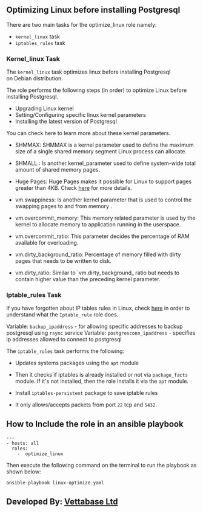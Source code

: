 ## Optimizing Linux before installing Postgresql

There are two main tasks for the optimize_linux
role namely:

- `kernel_linux` task
- `iptables_rules` task

### Kernel_linux Task

The `kernel_linux` task optimizes linux before installing Postgresql  
on Debian distribution.

The role performs the following steps (in order) 
to optimize Linux before installing Postgresql.

- Upgrading Linux kernel 
- Setting/Configuring specific linux kernel parameters
- Installing the latest version of Postgresql

You can check here to learn more about these kernel
parameters. 

- SHMMAX: SHMMAX is a kernel parameter 
used to define the maximum size of a single shared
memory segment Linux process can allocate.

- SHMALL : Is another kernel_parameter used to
define system-wide total amount of shared memory
pages.

- Huge Pages: Huge Pages makes it possible for 
Linux to support pages greater than 4KB. Check
[here](https://help.ubuntu.com/community/KVM%20-%20Using%20Hugepages) for more details.

- vm.swappiness: Is another kernel parameter that
is used to control the swapping pages to and from memory 
. 

- vm.overcommit_memory: This memory related parameter is
used by the kernel to allocate memory to application 
running in the userspace.

- vm.overcommit_ratio: This parameter decides the
percentage of RAM available for overloading.

- vm.dirty_background_ratio: Percentage of memory
filled with dirty pages that needs to be written to
disk.  

- vm.dirty_ratio: Similar to `vm.dirty_background_
ratio but needs to contain higher value than the 
preceding kernel parameter.

### Iptable_rules Task

If you have forgotten about IP tables rules in Linux,
check [here](https://linux.die.net/man/8/iptables) in order to understand what the `Iptable_rule` role does.  

Variable: `backup_ipaddress` - for allowing specific addresses to backup postgresql using `rsync` service
Variable: `postgresconn_ipaddress` - specifies ip addresses allowed to connect to postgresql

The `iptable_rules` task performs the following:

- Updates systems packages using the `apt` module

-  Then it checks if iptables is already installed 
or not via `package_facts` module. If it's not
installed, then the role installs it via the 
`apt` module. 

- Install `iptables-persistent` package to save iptable rules

- It only allows/accepts packets  from port `22` tcp and `5432`.
 
## How to Include the role in an ansible playbook

```
--- 
- hosts: all 
  roles: 
    -  optimize_linux
```


Then execute the following command on the terminal
to run the playbook as shown below:

`ansible-playbook linux-optimize.yaml`  

## Developed By: [Vettabase Ltd](vettabase.com)
